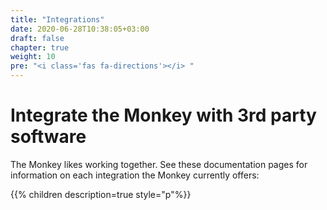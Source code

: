 ```yaml
---
title: "Integrations"
date: 2020-06-28T10:38:05+03:00
draft: false
chapter: true
weight: 10
pre: "<i class='fas fa-directions'></i> "
---
```


# Integrate the Monkey with 3rd party software

The Monkey likes working together. See these documentation pages for information on each integration the Monkey currently offers:

{{% children description=true style="p"%}}
